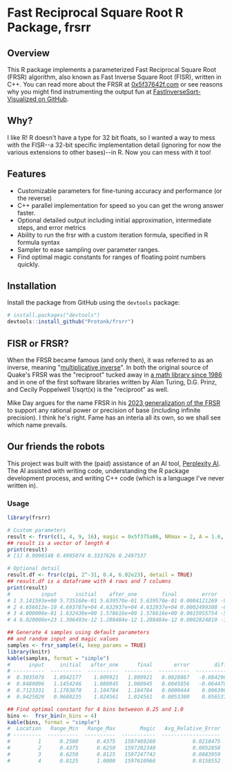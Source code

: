 # Fast Reciprocal Square Root R Package, frsrr

## Overview

This R package implements a parameterized Fast Reciprocal Square Root (FRSR) algorithm, also known as Fast Inverse Square Root (FISR), written in C++. You can read more about the FRSR at [0x5f37642f.com](https://0x5f37642f.com/) or see reasons why you might find instrumenting the output fun at [FastInverseSqrt-Visualized on GitHub](https://github.com/hyland-uw/FastInverseSqrt-Visualized).

## Why?

I like R! R doesn't have a type for 32 bit floats, so I wanted a way to mess with the FISR--a 32-bit specific implementation detail (ignoring for now the various extensions to other bases)--in R. Now you can mess with it too!

## Features

- Customizable parameters for fine-tuning accuracy and performance (or the reverse)
- C++ parallel implementation for speed so you can get the wrong answer faster.
- Optional detailed output including initial approximation, intermediate steps, and error metrics
- Ability to run the frsr with a custom iteration formula, specified in R formula syntax
- Sampler to ease sampling over parameter ranges.
- Find optimal magic constants for ranges of floating point numbers quickly.

## Installation

Install the package from GitHub using the `devtools` package:

```R
# install.packages("devtools")
devtools::install_github("Protonk/frsrr")
```

## FISR or FRSR?

When the FRSR became famous (and only then), it was referred to as an inverse, meaning "[multiplicative inverse](https://en.wikipedia.org/wiki/Multiplicative_inverse)". In both the original source of Quake's FRSR was the "reciproot" tucked away in [a math library since 1986](https://www.netlib.org/fdlibm/e_sqrt.c) and in one of the first software libraries written by Alan Turing, D.G. Prinz, and Cecily Poppelwell 1/sqrt(x) is the "reciproot" as well. 

Mike Day argues for the name FRSR in his [2023 generalization of the FRSR](https://arxiv.org/abs/2307.15600) to support any rational power or precision of base (including infinite precision). I think he's right. Fame has an interia all its own, so we shall see which name prevails.

## Our friends the robots

This project was built with the (paid) assistance of an AI tool, [Perplexity AI](https://www.perplexity.ai/). The AI assisted with writing code, understanding the R package development process, and writing C++ code (which is a language I've never written in). 

### Usage

```R
library(frsrr)

# Custom parameters
result <- frsr(c(1, 4, 9, 16), magic = 0x5f375a86, NRmax = 2, A = 1.6, B = 0.6)
## result is a vector of length 4
print(result)
# [1] 0.9990148 0.4995074 0.3337626 0.2497537

# Optional detail
result.df <- frsr(c(pi, 2^-31, 0.4, 6.02e23), detail = TRUE)
## result.df is a dataframe with 4 rows and 7 columns
print(result)
#          input      initial    after_one        final        error          diff iters
# 1 3.141593e+00 5.735160e-01 5.639570e-01 5.639570e-01 0.0004121269 -9.558976e-03     1
# 2 4.656613e-10 4.693787e+04 4.632937e+04 4.632937e+04 0.0002499308 -6.085039e+02     1
# 3 4.000000e-01 1.632430e+00 1.578616e+00 1.578616e+00 0.0015955754 -5.381417e-02     1
# 4 6.020000e+23 1.306493e-12 1.288484e-12 1.288484e-12 0.0002824810 -1.800936e-14     1

## Generate 4 samples using default parameters
## and random input and magic values
samples <- frsr_sample(4, keep_params = TRUE)
library(knitr)
kable(samples, format = "simple")
#      input     initial   after_one      final       error        diff   iters        magic   NRmax     A     B   tol
# ----------  ----------  ----------  ---------  ----------  -----------  ------  -----------  ------  ----  ----  ----
#  0.3035076   1.8942177    1.809921   1.809921   0.0028867   -0.0842963       1   1598040167       1   1.5   0.5     0
#  0.8480096   1.1454246    1.080945   1.080945   0.0045856   -0.0644797       1   1597974746       1   1.5   0.5     0
#  0.7123331   1.1783870    1.184784   1.184784   0.0000444    0.0063969       1   1597113118       1   1.5   0.5     0
#  0.9425029   0.9680235    1.024561   1.024561   0.0053300    0.0565371       1   1597011026       1   1.5   0.5     0

## Find optimal constant for 4 bins betweeon 0.25 and 1.0
bins <-  frsr_bin(n_bins = 4)
kable(bins, format = "simple")
#  Location   Range_Min   Range_Max        Magic   Avg_Relative_Error   Max_Relative_Error    N
# ---------  ----------  ----------  -----------  -------------------  -------------------  ---
#         1      0.2500      0.4375   1597469260            0.0218475            0.0331088    4
#         2      0.4375      0.6250   1597202340            0.0052858            0.0090786    4
#         3      0.6250      0.8125   1597247742            0.0083959            0.0136274    4
#         4      0.8125      1.0000   1597610966            0.0158552            0.0252852    4
```